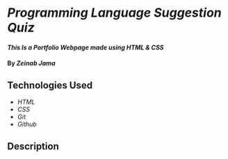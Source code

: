 # _Programming Language Suggestion Quiz_

#### _This Is a Portfolio Webpage made using HTML & CSS_

#### By _**Zeinab Jama**_

## Technologies Used

* _HTML_
* _CSS_
* _Git_
* _Github_

## Description